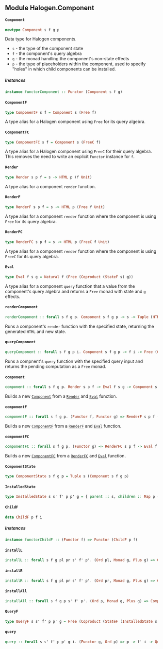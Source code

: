 ## Module Halogen.Component

#### `Component`

``` purescript
newtype Component s f g p
```

Data type for Halogen components.
- `s` - the type of the component state
- `f` - the component's query algebra
- `g` - the monad handling the component's non-state effects
- `p` - the type of placeholders within the component, used to specify
        "holes" in which child components can be installed.

##### Instances
``` purescript
instance functorComponent :: Functor (Component s f g)
```

#### `ComponentF`

``` purescript
type ComponentF s f = Component s (Free f)
```

A type alias for a Halogen component using `Free` for its query algebra.

#### `ComponentFC`

``` purescript
type ComponentFC s f = Component s (FreeC f)
```

A type alias for a Halogen component using `FreeC` for their query algebra.
This removes the need to write an explicit `Functor` instance for `f`.

#### `Render`

``` purescript
type Render s p f = s -> HTML p (f Unit)
```

A type alias for a component `render` function.

#### `RenderF`

``` purescript
type RenderF s p f = s -> HTML p (Free f Unit)
```

A type alias for a component `render` function where the component is using
`Free` for its query algebra.

#### `RenderFC`

``` purescript
type RenderFC s p f = s -> HTML p (FreeC f Unit)
```

A type alias for a component `render` function where the component is using
`FreeC` for its query algebra.

#### `Eval`

``` purescript
type Eval f s g = Natural f (Free (Coproduct (StateF s) g))
```

A type alias for a component `query` function that a value from the
component's query algebra and returns a `Free` monad with state and `g`
effects.

#### `renderComponent`

``` purescript
renderComponent :: forall s f g p. Component s f g p -> s -> Tuple (HTML p (f Unit)) s
```

Runs a component's `render` function with the specified state, returning
the generated `HTML` and new state.

#### `queryComponent`

``` purescript
queryComponent :: forall s f g p i. Component s f g p -> f i -> Free (Coproduct (StateF s) g) i
```

Runs a compnent's `query` function with the specified query input and
returns the pending computation as a `Free` monad.

#### `component`

``` purescript
component :: forall s f g p. Render s p f -> Eval f s g -> Component s f g p
```

Builds a new [`Component`](#component) from a [`Render`](#render) and
[`Eval`](#eval) function.

#### `componentF`

``` purescript
componentF :: forall s f g p. (Functor f, Functor g) => RenderF s p f -> Eval f s g -> ComponentF s f g p
```

Builds a new [`ComponentF`](#componentf) from a [`RenderF`](#renderf) and
[`Eval`](#eval) function.

#### `componentFC`

``` purescript
componentFC :: forall s f g p. (Functor g) => RenderFC s p f -> Eval f s g -> ComponentFC s f g p
```

Builds a new [`ComponentFC`](#componentfc) from a [`RenderFC`](#renderfc)
and [`Eval`](#eval) function.

#### `ComponentState`

``` purescript
type ComponentState s f g p = Tuple s (Component s f g p)
```

#### `InstalledState`

``` purescript
type InstalledState s s' f' p p' g = { parent :: s, children :: Map p (ComponentState s' f' g p') }
```

#### `ChildF`

``` purescript
data ChildF p f i
```

##### Instances
``` purescript
instance functorChildF :: (Functor f) => Functor (ChildF p f)
```

#### `installL`

``` purescript
installL :: forall s f g pl pr s' f' p'. (Ord pl, Monad g, Plus g) => Component s f (QueryF s s' f' pl p' g) (Either pl pr) -> (pl -> ComponentState s' f' g p') -> Component (InstalledState s s' f' pl p' g) (Coproduct f (ChildF pl f')) g (Either p' pr)
```

#### `installR`

``` purescript
installR :: forall s f g pl pr s' f' p'. (Ord pr, Monad g, Plus g) => Component s f (QueryF s s' f' pr p' g) (Either pl pr) -> (pr -> ComponentState s' f' g p') -> Component (InstalledState s s' f' pr p' g) (Coproduct f (ChildF pr f')) g (Either pl p')
```

#### `installAll`

``` purescript
installAll :: forall s f g p s' f' p'. (Ord p, Monad g, Plus g) => Component s f (QueryF s s' f' p p' g) p -> (p -> ComponentState s' f' g p') -> Component (InstalledState s s' f' p p' g) (Coproduct f (ChildF p f')) g p'
```

#### `QueryF`

``` purescript
type QueryF s s' f' p p' g = Free (Coproduct (StateF (InstalledState s s' f' p p' g)) g)
```

#### `query`

``` purescript
query :: forall s s' f' p p' g i. (Functor g, Ord p) => p -> f' i -> QueryF s s' f' p p' g (Maybe i)
```


